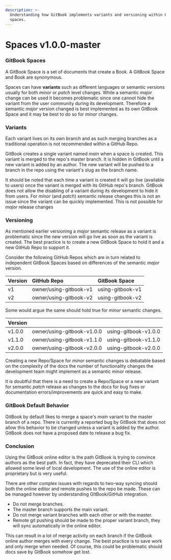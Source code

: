 ```yaml
---
description: >-
  Understanding how GitBook implements variants and versioning within GitBook
  spaces.
---
```


# Spaces v1.0.0-master

### GitBook Spaces

A GitBook Space is a set of documents that create a Book. A GitBook Space and Book are synonymous. 

Spaces can have **variants** such as different languages or semantic versions usually for both _minor_ or _patch_ level changes. While a semantic _major_ change can be used it becomes problematic since one cannot hide the variant from the user community during its development. Therefore a semantic _major_ version changed is best implemented as its own GitBook Space and it may be best to do so for _minor_ changes. 

### Variants

Each variant lives on its own branch and as such merging branches as a traditional operation is not recommended within a GitHub Repo. 

GitBook creates a single variant named _main_ when a space is created. This variant is merged to the repo's master branch. It is hidden in GitBook until a new variant is added by an author. The new variant will be pushed to a branch in the repo using the variant's slug as the branch name.

It should be noted that each time a variant is created it will go live \(available to users\) once the variant is merged with its GitHub repo's branch. GitBook does not allow the disabling of a variant during its development to hide it from users. For _minor_ \(and _patch_\) semantic release changes this is not an issue since the variant can be quickly implemented. This is not possible for _major_ release changes 

### Versioning

As mentioned earlier versioning a _major_ semantic release as a variant is problematic since the new version will go live as soon as the variant is created. The best practice is to create a new GitBook Space to hold it and a new GitHub Repo to support it.

Consider the following GitHub Repos which are in turn related to independent GitBook Spaces based on differences of the semantic _major_ version.

| Version | GitHub Repo | GitBook Space |
| :--- | :--- | :--- |
| v1 | owner/using-gitbook-v1 | using-gitbook-v1 |
| v2 | owner/using-gitbook-v2 | using-gitbook-v2 |

Some would argue the same should hold true for _minor_ semantic changes. 

| Version |  |  |
| :--- | :--- | :--- |
| v1.0.0 | owner/using-gitbook-v1.0.0 | using-gitbook-v1.0.0 |
| v1.1.0 | owner/using-gitbook-v1.1.0 | using-gitbook-v1.1.0 |
| v2.0.0 | owner/using-gitbook-v2.0.0 | using-gitbook-v2.0.0 |

Creating a new Repo/Space for _minor_ semantic changes is debatable based on the complexity of the docs the number of functionality changes the development team might implement as a semantic minor release.

It is doubtful that there is a need to create a Repo/Space or a new variant for semantic _patch_ release as changes to the docs for bug fixes or documentation errors/improvements are quick and easy to make. 

### GitBook Default Behavior

GitBook by default likes to merge a space's _main_ variant to the master branch of a repo. There is currently a reported bug by GitBook that does not allow this behavior to be changed unless a variant is added by the author. GitBook does not have a proposed date to release a bug fix.

### Conclusion

Using the GitBook online editor is the path GitBook is trying to convince authors as the best path. In fact, they have deprecated their CLI which allowed some level of local development. The use of the online editor is proprietary but is very useful. 

There are other complex issues with regards to two-way syncing should both the online editor and remote pushes to the repo be made. These can be managed however by understanding GItBook/GitHub integration.

* Do not merge branches.
* The master branch supports the main variant.
* Do not merge variant branches with each other or with the master.
* Remote git pushing should be made to the proper variant branch, they will sync automatically in the online editor.

This can result in a lot of merge activity on each branch if the GitBook online author merges with every change. The best practice is to save work and only merge when needed. Of course, this could be problematic should docs save by GitBook somehow get lost.

#### 



